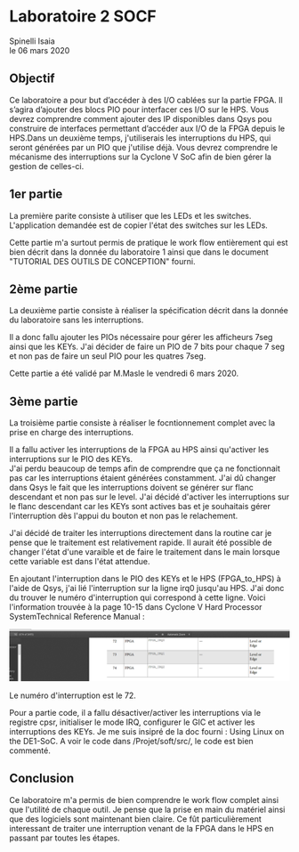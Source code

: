 # Laboratoire 2 SOCF
Spinelli Isaia  
le 06 mars 2020

## Objectif

Ce laboratoire a pour but d’accéder à des I/O cablées sur la partie FPGA. Il s’agira d’ajouter des blocs PIO pour interfacer ces I/O sur le HPS. Vous devrez comprendre comment ajouter des IP disponibles dans Qsys pou  construire de  interfaces permettant d’accéder aux I/O de la FPGA depuis le HPS.Dans un deuxième temps, j'utiliserais les interruptions du HPS, qui seront générées par un PIO  que j'utilise  déjà.  Vous devrez  comprendre  le  mécanisme  des interruptions sur la Cyclone V SoC afin de bien gérer la gestion de celles-ci.

## 1er partie

La première parite consiste à utiliser que les LEDs et les switches. L'application demandée est de copier l'état des switches sur les LEDs.

Cette partie m'a surtout permis de pratique le work flow entièrement qui est bien décrit dans la donnée du laboratoire 1 ainsi que dans le document "TUTORIAL DES OUTILS DE CONCEPTION" fourni.

## 2ème partie

La deuxième partie consiste à réaliser la spécification décrit dans la donnée du laboratoire sans les interruptions.

Il a donc fallu ajouter les PIOs nécessaire pour gérer les afficheurs 7seg ainsi que les KEYs. J'ai décider de faire un PIO de 7 bits pour chaque 7 seg et non pas de faire un seul PIO pour les quatres 7seg.

Cette partie a été validé par M.Masle le vendredi 6 mars 2020.

## 3ème partie

La troisième partie consiste à réaliser le focntionnement complet avec la prise en charge des interruptions.

Il a fallu activer les interruptions de la FPGA au HPS ainsi qu'activer les interruptions sur le PIO des KEYs.  
J'ai perdu beaucoup de temps afin de comprendre que ça ne fonctionnait pas car les interruptions étaient générées constamment. J'ai dû changer dans Qsys le fait que les interruptions doivent se générer sur flanc descendant et non pas sur le level.
J'ai décidé d'activer les interruptions sur le flanc descendant car les KEYs sont actives bas et je souhaitais gérer l'interruption dès l'appui du bouton et non pas le relachement.

J'ai décidé de traiter les interruptions directement dans la routine car je pense que le traitement est relativement rapide. Il aurait été possible de changer l'état d'une varaible et de faire le traitement dans le main lorsque cette variable est dans l'état attendue.

En ajoutant l'interruption dans le PIO des KEYs et le HPS (FPGA_to_HPS) à l'aide de Qsys, j'ai lié l'interruption sur la ligne irq0 jusqu'au HPS. J'ai donc du trouver le numéro d'interruption qui correspond à cette ligne. Voici l'information trouvée à la page 10-15 dans Cyclone V Hard Processor SystemTechnical Reference Manual :

![image](img/int_id.png)

Le numéro d'interruption est le 72.

Pour a partie code, il a fallu désactiver/activer les interruptions via le registre cpsr, initialiser le mode IRQ, configurer le GIC et activer les interruptions des KEYs.
Je me suis insipré de la doc fourni : Using Linux on the DE1-SoC. A voir le code dans /Projet/soft/src/, le code est bien commenté.


## Conclusion

Ce laboratoire m'a permis de bien comprendre le work flow complet ainsi que l'utilité de chaque outil. Je pense que la prise en main du matériel ainsi que des logiciels sont maintenant bien claire. Ce fût particulièrement interessant de traiter une interruption venant de la FPGA dans le HPS en passant par toutes les étapes.
